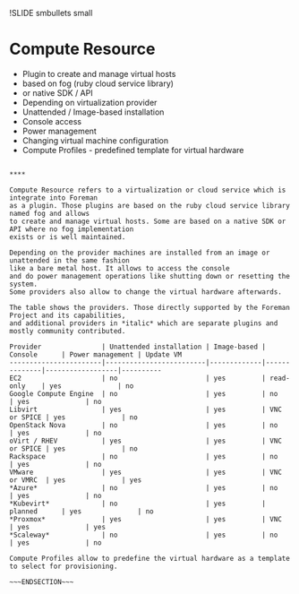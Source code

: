 !SLIDE smbullets small
# Compute Resource

* Plugin to create and manage virtual hosts
 * based on fog (ruby cloud service library)
 * or native SDK / API
* Depending on virtualization provider
 * Unattended / Image-based installation
 * Console access
 * Power management
 * Changing virtual machine configuration
* Compute Profiles - predefined template for virtual hardware

~~~SECTION:handouts~~~

****

Compute Resource refers to a virtualization or cloud service which is integrate into Foreman
as a plugin. Those plugins are based on the ruby cloud service library named fog and allows
to create and manage virtual hosts. Some are based on a native SDK or API where no fog implementation
exists or is well maintained.

Depending on the provider machines are installed from an image or unattended in the same fashion
like a bare metal host. It allows to access the console
and do power management operations like shutting down or resetting the system.
Some providers also allow to change the virtual hardware afterwards.

The table shows the providers. Those directly supported by the Foreman Project and its capabilities,
and additional providers in *italic* which are separate plugins and mostly community contributed.

Provider               | Unattended installation | Image-based | Console      | Power management | Update VM
-----------------------|-------------------------|-------------|--------------|------------------|----------
EC2                    | no                      | yes         | read-only    | yes              | no
Google Compute Engine  | no                      | yes         | no           | yes              | no
Libvirt                | yes                     | yes         | VNC or SPICE | yes              | no
OpenStack Nova         | no                      | yes         | no           | yes              | no
oVirt / RHEV           | yes                     | yes         | VNC or SPICE | yes              | no
Rackspace              | no                      | yes         | no           | yes              | no
VMware                 | yes                     | yes         | VNC or VMRC  | yes              | yes
*Azure*                | no                      | yes         | no           | yes              | no
*Kubevirt*             | no                      | yes         | planned      | yes              | no
*Proxmox*              | yes                     | yes         | VNC          | yes              | yes
*Scaleway*             | no                      | yes         | no           | yes              | no

Compute Profiles allow to predefine the virtual hardware as a template to select for provisioning.

~~~ENDSECTION~~~

